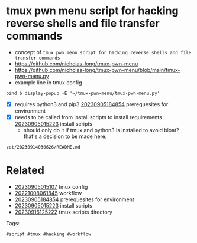 # tmux pwn menu script for hacking reverse shells and file transfer commands

- concept of `tmux pwn menu script for hacking reverse shells and file transfer commands`
- https://github.com/nicholas-long/tmux-pwn-menu
- https://github.com/nicholas-long/tmux-pwn-menu/blob/main/tmux-pwn-menu.py
- example line in tmux config
```
bind b display-popup -E '~/tmux-pwn-menu/tmux-pwn-menu.py'
```
- [x] requires python3 and pip3 [20230905184854](/zet/20230905184854/README.md) prerequesites for environment
- [x] needs to be called from install scripts to install requirements [20230905015223](/zet/20230905015223/README.md) install scripts
  - should only do it if tmux and python3 is installed to avoid bloat? that's a decision to be made here.

` zet/20230914030626/README.md `

# Related

- [20230905015107](/zet/20230905015107/README.md) tmux config
- [20221008061845](/zet/20221008061845/README.md) workflow
- [20230905184854](/zet/20230905184854/README.md) prerequesites for environment
- [20230905015223](/zet/20230905015223/README.md) install scripts
- [20230916125222](/zet/20230916125222/README.md) tmux scripts directory

Tags:

    #script #tmux #hacking #workflow
